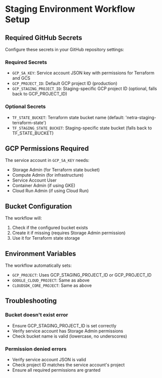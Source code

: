 # Staging Environment Workflow Setup

## Required GitHub Secrets

Configure these secrets in your GitHub repository settings:

### Required Secrets
- `GCP_SA_KEY`: Service account JSON key with permissions for Terraform and GCS
- `GCP_PROJECT_ID`: Default GCP project ID (production)
- `GCP_STAGING_PROJECT_ID`: Staging-specific GCP project ID (optional, falls back to GCP_PROJECT_ID)

### Optional Secrets
- `TF_STATE_BUCKET`: Terraform state bucket name (default: 'netra-staging-terraform-state')
- `TF_STAGING_STATE_BUCKET`: Staging-specific state bucket (falls back to TF_STATE_BUCKET)

## GCP Permissions Required

The service account in `GCP_SA_KEY` needs:
- Storage Admin (for Terraform state bucket)
- Compute Admin (for infrastructure)
- Service Account User
- Container Admin (if using GKE)
- Cloud Run Admin (if using Cloud Run)

## Bucket Configuration

The workflow will:
1. Check if the configured bucket exists
2. Create it if missing (requires Storage Admin permission)
3. Use it for Terraform state storage

## Environment Variables

The workflow automatically sets:
- `GCP_PROJECT`: Uses GCP_STAGING_PROJECT_ID or GCP_PROJECT_ID
- `GOOGLE_CLOUD_PROJECT`: Same as above
- `CLOUDSDK_CORE_PROJECT`: Same as above

## Troubleshooting

### Bucket doesn't exist error
- Ensure GCP_STAGING_PROJECT_ID is set correctly
- Verify service account has Storage Admin permissions
- Check bucket name is valid (lowercase, no underscores)

### Permission denied errors
- Verify service account JSON is valid
- Check project ID matches the service account's project
- Ensure all required permissions are granted